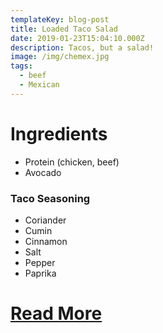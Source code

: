 ```yaml
---
templateKey: blog-post
title: Loaded Taco Salad
date: 2019-01-23T15:04:10.000Z
description: Tacos, but a salad!
image: /img/chemex.jpg
tags:
  - beef
  - Mexican
---
```


# Ingredients

- Protein (chicken, beef)
- Avocado

### Taco Seasoning

- Coriander
- Cumin
- Cinnamon
- Salt
- Pepper
- Paprika

# [Read More](https://thetoastedpinenut.com/loaded-taco-salad/)
